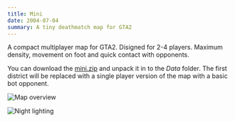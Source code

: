 ```yaml
---
title: Mini
date: 2004-07-04
summary: A tiny deathmatch map for GTA2
---
```


A compact multiplayer map for GTA2. Disigned for 2-4 players. Maximum density, movement on foot and quick contact with opponents.

You can download the [mini.zip](https://github.com/astrochili/astrochili.github.io/blob/storage/mini.zip?raw=true) and unpack it in to the *Data* folder. The first district will be replaced with a single player version of the map with a basic bot opponent.

![Map overview](mini.jpg)

![Night lighting](mini_overview.jpg)
